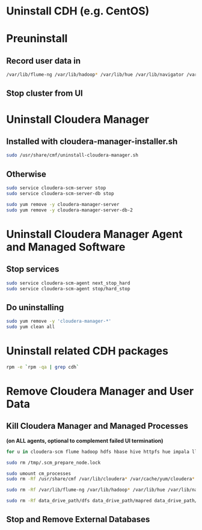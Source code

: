 Uninstall CDH (e.g. CentOS)
===========================

# Preuninstall

## Record user data in

``` bash
/var/lib/flume-ng /var/lib/hadoop* /var/lib/hue /var/lib/navigator /var/lib/oozie /var/lib/solr /var/lib/sqoop* /var/lib/zookeeper data_drive_path/dfs data_drive_path/mapred data_drive_path/yarn
```

## Stop cluster from UI


# Uninstall Cloudera Manager

## Installed with cloudera-manager-installer.sh

``` bash
sudo /usr/share/cmf/uninstall-cloudera-manager.sh
```

## Otherwise

``` bash
sudo service cloudera-scm-server stop
sudo service cloudera-scm-server-db stop

sudo yum remove -y cloudera-manager-server
sudo yum remove -y cloudera-manager-server-db-2
```

# Uninstall Cloudera Manager Agent and Managed Software

## Stop services

``` bash
sudo service cloudera-scm-agent next_stop_hard
sudo service cloudera-scm-agent stop/hard_stop
```

## Do uninstalling

``` bash
sudo yum remove -y 'cloudera-manager-*'
sudo yum clean all 
```
# Uninstall related CDH packages

``` bash
rpm -e `rpm -qa | grep cdh`
```

# Remove Cloudera Manager and User Data

## Kill Cloudera Manager and Managed Processes

**(on ALL agents, optional to complement failed UI termination)**

``` bash
for u in cloudera-scm flume hadoop hdfs hbase hive httpfs hue impala llama mapred oozie solr spark sqoop sqoop2 yarn zookeeper; do sudo kill $(ps -u $u -o pid=); done

sudo rm /tmp/.scm_prepare_node.lock

sudo umount cm_processes
sudo rm -Rf /usr/share/cmf /var/lib/cloudera* /var/cache/yum/cloudera* /var/log/cloudera* /var/run/cloudera*

sudo rm -Rf /var/lib/flume-ng /var/lib/hadoop* /var/lib/hue /var/lib/navigator /var/lib/oozie /var/lib/solr /var/lib/sqoop* /var/lib/zookeeper

sudo rm -Rf data_drive_path/dfs data_drive_path/mapred data_drive_path/yarn
```

## Stop and Remove External Databases

